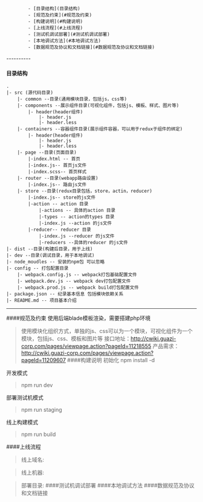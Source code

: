 <!-- TOC depthFrom:1 depthTo:6 withLinks:1 updateOnSave:1 orderedList:0 -->

			- [目录结构](目录结构)
			- [规范及约束](#规范及约束)
			- [构建说明](#构建说明)
			- [上线流程](#上线流程)
			- [测试机调试部署](#测试机调试部署)
			- [本地调试方法](#本地调试方法)
			- [数据规范及协议和文档链接](#数据规范及协议和文档链接) 

<!-- /TOC -->----------
#### <i class="icon-folder-open"></i>目录结构
```
.
|- src (源代码目录)
	|- common --目录(通用模块目录，包括js，css等)
	|- components --展示组件目录(可视化组件，包括js、模板、样式、图片等)
		|- header(header组件)
			|- header.js
			|- header.less
	|- containers --容器组件目录(展示组件容器，可以用于redux于组件的绑定)
		|- header(header组件)
			|- header.js
			|- header.less
	|- page --目录(页面目录)
		|-index.html -- 首页
		|-index.js-- 首页js文件
		|-index.scss-- 首页样式
	|- router --目录(webapp路由设置)
		|-index.js-- 路由js文件
	|- store --目录(redux目录包括，store，actin，reducer)
		|-index.js-- store的js文件
		|-action -- action 目录
			|-actions -- 具体的action 目录
			|-types -- action的types 目录
			|-index.js --action 的js文件
		|-reducer-- reducer 目录
			|-index.js --reducer 的js文件
			|-reducers --具体的reducer 的js文件
|- dist --目录(构建后目录，用于上线)
|- dev --目录(调试目录，用于本地调试)
|- node_moudles -- 安装的npm包 可以忽略
|- config -- 打包配置目录
    |- webpack.config.js -- webpack打包基础配置文件
    |- webpack.dev.js -- webpack dev打包配置文件
    |- webpack.prod.js -- webpack build打包配置文件
|- package.json -- 纪录基本信息 包括模块依赖关系
|- README.md -- 项目基本介绍
```

----------

####规范及约束
使用后端blade模板渲染，需要搭建php环境
>使用模块化组织方式，单独的js、css可以为一个模块，可视化组件为一个模块，包括js、css、模板和图片等
>接口地址：http://cwiki.guazi-corp.com/pages/viewpage.action?pageId=11218555
> 产品需求：http://cwiki.guazi-corp.com/pages/viewpage.action?pageId=11209607
####构建说明
初始化
>npm install -d

开发模式
>npm run dev

部署测试机模式
>npm run staging

线上构建模式
>npm run build

####上线流程
>线上域名:

>线上机器:

>部署目录:
####测试机调试部署
####本地调试方法
####数据规范及协议和文档链接
